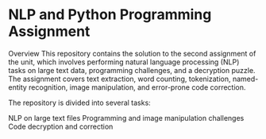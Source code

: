 # NLP and Python Programming Assignment
Overview
This repository contains the solution to the second assignment of the unit, which involves performing natural language processing (NLP) tasks on large text data, programming challenges, and a decryption puzzle. The assignment covers text extraction, word counting, tokenization, named-entity recognition, image manipulation, and error-prone code correction.

The repository is divided into several tasks:

NLP on large text files
Programming and image manipulation challenges
Code decryption and correction
